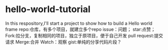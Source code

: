 # hello-world-tutorial
In this respository,I'll start a project to show how to build a Hello world frame
repo:仓库，有多个项目，就建立多个repo
issue：问题；
star:点赞；
Fork:拉分支，复制相同的项目，独立于原项目，便于自己开发
pull request:提交请求
Merge:合并
Watch：观察
gist:单纯的分享代码片段？
